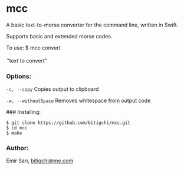 # mcc

A basic text-to-morse converter for the command line, written in Swift.

Supports basic and extended morse codes.

To use:
    $ mcc convert <option> <option> "text to convert"

### Options:
`-c, --copy`            Copies output to clipboard

`-w, --withoutSpace`    Removes whitespace from output code

### Installing:

    $ git clone https://github.com/bitigchi/mcc.git
    $ cd mcc
    $ make

### Author:
Emir Sarı, bitigchi@me.com
